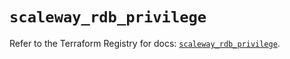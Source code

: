 # `scaleway_rdb_privilege`

Refer to the Terraform Registry for docs: [`scaleway_rdb_privilege`](https://registry.terraform.io/providers/scaleway/scaleway/2.57.0/docs/resources/rdb_privilege).
